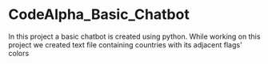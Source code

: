 # CodeAlpha_Basic_Chatbot
In this project a basic chatbot is created using python. While working on this project we created text file containing countries with its adjacent flags' colors
